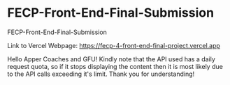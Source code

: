 # FECP-Front-End-Final-Submission
FECP-Front-End-Final-Submission

Link to Vercel Webpage: https://fecp-4-front-end-final-project.vercel.app

Hello Apper Coaches and GFU! Kindly note that the API used has a daily request quota, so if it stops displaying the content then it is most likely due to the API calls exceeding it's limit. Thank you for understanding!

